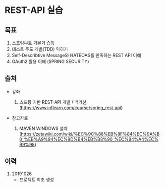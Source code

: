 # REST-API 실습

## 목표
1. 스프링부트 기본기 습득
2. 테스트 주도 개발(TDD) 익히기
3. Self-Describtive Message와 HATEOAS를 만족하는 REST API 이해
4. OAuth2 활용 이해 (SPRING SECURITY) 

## 출처 
* 강좌
    1. 스프링 기반 REST-API 개발 / 백기선 (https://www.inflearn.com/course/spring_rest-api)

* 참고자료
    1. MAVEN WINDOWS 설치 (https://zetawiki.com/wiki/%EC%9C%88%EB%8F%84%EC%9A%B0_%EB%A9%94%EC%9D%B4%EB%B8%90_%EC%84%A4%EC%B9%98)

## 이력
1. 20191026
    - 프로젝트 최초 생성

  